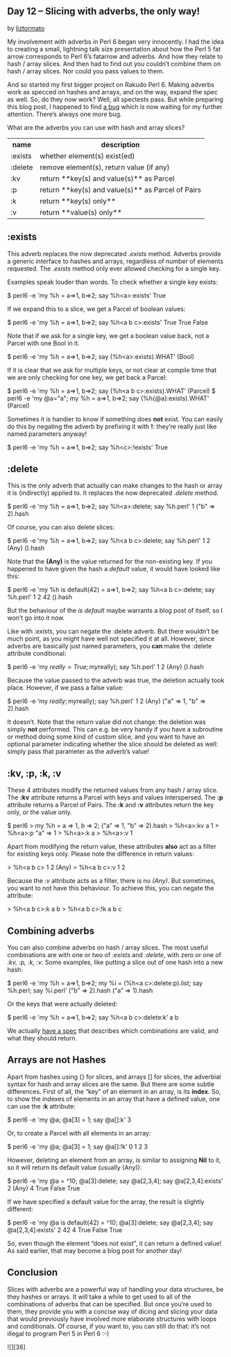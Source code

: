 ## Day 12 – Slicing with adverbs, the only way!

by [liztormato][4]

My involvement with adverbs in Perl 6 began very innocently. I had the idea to creating a small, lightning talk size presentation about how the Perl 5 fat arrow corresponds to Perl 6’s fatarrow and adverbs. And how they relate to hash / array slices. And then had to find out you couldn’t combine them on hash / array slices. Nor could you pass values to them.

And so started my first bigger project on Rakudo Perl 6. Making adverbs work as specced on hashes and arrays, and on the way, expand the spec as well. So, do they now work? Well, all spectests pass. But while preparing this blog post, I happened to find [a bug][5] which is now waiting for my further attention. There’s always one more bug.

What are the adverbs you can use with hash and array slices?

<table>
<tr>
<th>name</th>
<th>description</th>
</tr>
<tr>
<td>:exists</td>
<td>whether element(s) exist(ed)</td>
</tr>
<tr>
<td>:delete</td>
<td>remove element(s), return value (if any)</td>
</tr>
<tr>
<td>:kv</td>
<td>return **key(s) and value(s)** as Parcel</td>
</tr>
<tr>
<td>:p</td>
<td>return **key(s) and value(s)** as Parcel of Pairs</td>
</tr>
<tr>
<td>:k</td>
<td>return **key(s) only**</td>
</tr>
<tr>
<td>:v</td>
<td>return **value(s) only**</td>
</tr>
</table>

## :exists

This adverb replaces the now deprecated _.exists_ method. Adverbs provide a generic interface to hashes and arrays, regardless of number of elements requested. The _.exists_ method only ever allowed checking for a single key.

Examples speak louder than words. To check whether a single key exists:

$ perl6 -e 'my %h = a=&gt;1, b=&gt;2; say %h&lt;a&gt;:exists’
True

If we expand this to a slice, we get a Parcel of boolean values:

$ perl6 -e 'my %h = a=&gt;1, b=&gt;2; say %h&lt;a b c&gt;:exists'
True True False

Note that if we ask for a single key, we get a boolean value back, not a Parcel with one Bool in it.

$ perl6 -e 'my %h = a=&gt;1, b=&gt;2; say (%h&lt;a&gt;:exists).WHAT’
(Bool)

If it is clear that we ask for multiple keys, or not clear at compile time that we are only checking for one key, we get back a Parcel:

$ perl6 -e 'my %h = a=&gt;1, b=&gt;2; say (%h&lt;a b c&gt;:exists).WHAT’
(Parcel)
$ perl6 -e 'my @a="a"; my %h = a=&gt;1, b=&gt;2; say (%h\{@a\}:exists).WHAT'
(Parcel)

Sometimes it is handier to know if something does **not** exist. You can easily do this by negating the adverb by prefixing it with **!**: they’re really just like named parameters anyway!

$ perl6 -e 'my %h = a=&gt;1, b=&gt;2; say %h&lt;c&gt;:!exists'
True

## :delete

This is the only adverb that actually can make changes to the hash or array it is (indirectly) applied to. It replaces the now deprecated _.delete_ method.

$ perl6 -e 'my %h = a=&gt;1, b=&gt;2; say %h&lt;a&gt;:delete; say %h.perl'
1
("b" =&gt; 2).hash

Of course, you can also delete slices:

$ perl6 -e 'my %h = a=&gt;1, b=&gt;2; say %h&lt;a b c&gt;:delete; say %h.perl'
1 2 (Any)
().hash

Note that the **(Any)** is the value returned for the non-existing key. If you happened to have given the hash a _default_ value, it would have looked like this:

$ perl6 -e 'my %h is default(42) = a=&gt;1, b=&gt;2; say %h&lt;a b c&gt;:delete; say %h.perl'
1 2 42
().hash

But the behaviour of the _is default_ maybe warrants a blog post of itself, so I won’t go into it now.

Like with _:exists_, you can negate the :delete adverb. But there wouldn’t be much point, as you might have well not specified it at all. However, since adverbs are basically just named parameters, you **can** make the :delete attribute conditional:

$ perl6 -e 'my $really = True; my %h = a=&gt;1, b=&gt;2; say %h&lt;a b c&gt;:delete($really); say %h.perl'
1 2 (Any)
().hash

Because the value passed to the adverb was true, the deletion actually took place. However, if we pass a false value:

$ perl6 -e ‘my $really; my %h = a=&gt;1, b=&gt;2; say %h&lt;a b c&gt;:delete($really); say %h.perl'
1 2 (Any)
("a" =&gt; 1, "b" =&gt; 2).hash

It doesn’t. Note that the return value did not change: the deletion was simply **not** performed. This can e.g. be very handy if you have a subroutine or method doing some kind of custom slice, and you want to have an optional parameter indicating whether the slice should be deleted as well: simply pass that parameter as the adverb’s value!

## :kv, :p, :k, :v

These 4 attributes modify the returned values from any hash / array slice. The **:kv** attribute returns a Parcel with keys and values interspersed. The **:p** attribute returns a Parcel of Pairs. The **:k** and **:v** attributes return the key only, or the value only.

$ perl6
&gt; my %h = a =&gt; 1, b =&gt; 2;
("a” =&gt; 1, "b” =&gt; 2).hash
&gt; %h&lt;a&gt;:kv
a 1
&gt; %h&lt;a&gt;:p
"a" =&gt; 1
&gt; %h&lt;a&gt;:k
a
&gt; %h&lt;a&gt;:v
1

Apart from modifying the return value, these attributes **also** act as a filter for existing keys only. Please note the difference in return values:

&gt; %h&lt;a b c&gt;
1 2 (Any)
&gt; %h&lt;a b c&gt;:v
1 2

Because the _:v_ attribute acts as a filter, there is no _(Any)_. But sometimes, you want to not have this behaviour. To achieve this, you can negate the attribute:

&gt; %h&lt;a b c&gt;:k
a b
&gt; %h&lt;a b c&gt;:!k
a b c

## Combining adverbs

You can also combine adverbs on hash / array slices. The most useful combinations are with one or two of _:exists_ and _:delete_, with zero or one of _:kv, :p, :k, :v_. Some examples, like putting a slice out of one hash into a new hash:

$ perl6 -e 'my %h = a=&gt;1, b=&gt;2; my %i = (%h&lt;a c&gt;:delete:p).list; say %h.perl; say %i.perl'
("b” =&gt; 2).hash
("a” =&gt; 1).hash

Or the keys that were actually deleted:

$ perl6 -e 'my %h = a=&gt;1, b=&gt;2; say %h&lt;a b c&gt;:delete:k’
a b

We actually [have a spec][6] that describes which combinations are valid, and what they should return.

## Arrays are not Hashes

Apart from hashes using \{\} for slices, and arrays [] for slices, the adverbial syntax for hash and array slices are the same. But there are some subtle differences. First of all, the “key” of an element in an array, is its **index**. So, to show the indexes of elements in an array that have a defined value, one can use the **:k** attribute:

$ perl6 -e 'my @a; @a[3] = 1; say @a[]:k'
3

Or, to create a Parcel with all elements in an array:

$ perl6 -e 'my @a; @a[3] = 1; say @a[]:!k’
0 1 2 3

However, deleting an element from an array, is similar to assigning **Nil** to it, so it will return its default value (usually (Any)):

$ perl6 -e 'my @a = ^10; @a[3]:delete; say @a[2,3,4]; say @a[2,3,4]:exists'
2 (Any) 4
True False True

If we have specified a default value for the array, the result is slightly different:

$ perl6 -e 'my @a is default(42) = ^10; @a[3]:delete; say @a[2,3,4]; say @a[2,3,4]:exists'
2 42 4
True False True

So, even though the element “does not exist”, it can return a defined value! As said earlier, that may become a blog post for another day!

## Conclusion

Slices with adverbs are a powerful way of handling your data structures, be they hashes or arrays. It will take a while to get used to all of the combinations of adverbs that can be specified. But once you’re used to them, they provide you with a concise way of dicing and slicing your data that would previously have involved more elaborate structures with loops and conditionals. Of course, if you want to, you can still do that: it’s not illegal to program Perl 5 in Perl 6 :-)


![][38]

  [4]: https://perl6advent.wordpress.com/author/liztormato/ "View all posts by liztormato"
  [5]: https://rt.perl.org/rt3//Public/Bug/Display.html?id=120739
  [6]: http://perlcabal.org/syn/S02.html#Combining_subscript_adverbs
